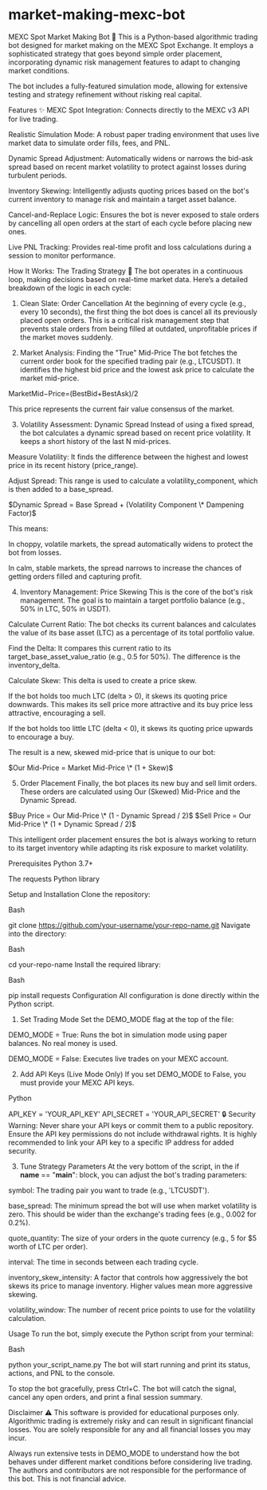 # market-making-mexc-bot

MEXC Spot Market Making Bot 🤖
This is a Python-based algorithmic trading bot designed for market making on the MEXC Spot Exchange. It employs a sophisticated strategy that goes beyond simple order placement, incorporating dynamic risk management features to adapt to changing market conditions.

The bot includes a fully-featured simulation mode, allowing for extensive testing and strategy refinement without risking real capital.

Features ✨
MEXC Spot Integration: Connects directly to the MEXC v3 API for live trading.

Realistic Simulation Mode: A robust paper trading environment that uses live market data to simulate order fills, fees, and PNL.

Dynamic Spread Adjustment: Automatically widens or narrows the bid-ask spread based on recent market volatility to protect against losses during turbulent periods.

Inventory Skewing: Intelligently adjusts quoting prices based on the bot's current inventory to manage risk and maintain a target asset balance.

Cancel-and-Replace Logic: Ensures the bot is never exposed to stale orders by cancelling all open orders at the start of each cycle before placing new ones.

Live PNL Tracking: Provides real-time profit and loss calculations during a session to monitor performance.

How It Works: The Trading Strategy 🧠
The bot operates in a continuous loop, making decisions based on real-time market data. Here’s a detailed breakdown of the logic in each cycle:

1. Clean Slate: Order Cancellation
At the beginning of every cycle (e.g., every 10 seconds), the first thing the bot does is cancel all its previously placed open orders. This is a critical risk management step that prevents stale orders from being filled at outdated, unprofitable prices if the market moves suddenly.

2. Market Analysis: Finding the "True" Mid-Price
The bot fetches the current order book for the specified trading pair (e.g., LTCUSDT). It identifies the highest bid price and the lowest ask price to calculate the market mid-price.

MarketMid−Price=(BestBid+BestAsk)/2

This price represents the current fair value consensus of the market.

3. Volatility Assessment: Dynamic Spread
Instead of using a fixed spread, the bot calculates a dynamic spread based on recent price volatility. It keeps a short history of the last N mid-prices.

Measure Volatility: It finds the difference between the highest and lowest price in its recent history (price_range).

Adjust Spread: This range is used to calculate a volatility_component, which is then added to a base_spread.

$Dynamic Spread = Base Spread + (Volatility Component \* Dampening Factor)$

This means:

In choppy, volatile markets, the spread automatically widens to protect the bot from losses.

In calm, stable markets, the spread narrows to increase the chances of getting orders filled and capturing profit.

4. Inventory Management: Price Skewing
This is the core of the bot's risk management. The goal is to maintain a target portfolio balance (e.g., 50% in LTC, 50% in USDT).

Calculate Current Ratio: The bot checks its current balances and calculates the value of its base asset (LTC) as a percentage of its total portfolio value.

Find the Delta: It compares this current ratio to its target_base_asset_value_ratio (e.g., 0.5 for 50%). The difference is the inventory_delta.

Calculate Skew: This delta is used to create a price skew.

If the bot holds too much LTC (delta > 0), it skews its quoting price downwards. This makes its sell price more attractive and its buy price less attractive, encouraging a sell.

If the bot holds too little LTC (delta < 0), it skews its quoting price upwards to encourage a buy.

The result is a new, skewed mid-price that is unique to our bot:

$Our Mid-Price = Market Mid-Price \* (1 + Skew)$

5. Order Placement
Finally, the bot places its new buy and sell limit orders. These orders are calculated using Our (Skewed) Mid-Price and the Dynamic Spread.

$Buy Price = Our Mid-Price \* (1 - Dynamic Spread / 2)$
$Sell Price = Our Mid-Price \* (1 + Dynamic Spread / 2)$

This intelligent order placement ensures the bot is always working to return to its target inventory while adapting its risk exposure to market volatility.

Prerequisites
Python 3.7+

The requests Python library

Setup and Installation
Clone the repository:

Bash

git clone https://github.com/your-username/your-repo-name.git
Navigate into the directory:

Bash

cd your-repo-name
Install the required library:

Bash

pip install requests
Configuration
All configuration is done directly within the Python script.

1. Set Trading Mode
Set the DEMO_MODE flag at the top of the file:

DEMO_MODE = True: Runs the bot in simulation mode using paper balances. No real money is used.

DEMO_MODE = False: Executes live trades on your MEXC account.

2. Add API Keys (Live Mode Only)
If you set DEMO_MODE to False, you must provide your MEXC API keys.

Python

API_KEY = 'YOUR_API_KEY'
API_SECRET = 'YOUR_API_SECRET'
🔒 Security Warning:
Never share your API keys or commit them to a public repository. Ensure the API key permissions do not include withdrawal rights. It is highly recommended to link your API key to a specific IP address for added security.

3. Tune Strategy Parameters
At the very bottom of the script, in the if __name__ == "__main__": block, you can adjust the bot's trading parameters:

symbol: The trading pair you want to trade (e.g., 'LTCUSDT').

base_spread: The minimum spread the bot will use when market volatility is zero. This should be wider than the exchange's trading fees (e.g., 0.002 for 0.2%).

quote_quantity: The size of your orders in the quote currency (e.g., 5 for $5 worth of LTC per order).

interval: The time in seconds between each trading cycle.

inventory_skew_intensity: A factor that controls how aggressively the bot skews its price to manage inventory. Higher values mean more aggressive skewing.

volatility_window: The number of recent price points to use for the volatility calculation.

Usage
To run the bot, simply execute the Python script from your terminal:

Bash

python your_script_name.py
The bot will start running and print its status, actions, and PNL to the console.

To stop the bot gracefully, press Ctrl+C. The bot will catch the signal, cancel any open orders, and print a final session summary.

Disclaimer ⚠️
This software is provided for educational purposes only. Algorithmic trading is extremely risky and can result in significant financial losses. You are solely responsible for any and all financial losses you may incur.

Always run extensive tests in DEMO_MODE to understand how the bot behaves under different market conditions before considering live trading. The authors and contributors are not responsible for the performance of this bot. This is not financial advice.
